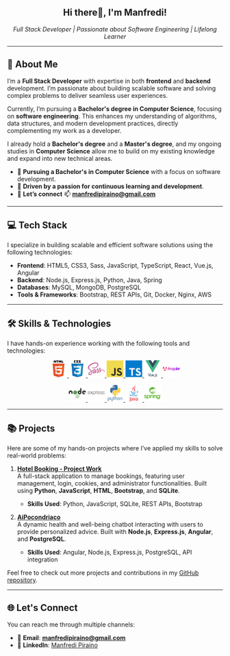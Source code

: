 <h2 align="center">Hi there👋, I'm Manfredi!</h2>

<p align="center">
  <em>Full Stack Developer | Passionate about Software Engineering | Lifelong Learner</em>
</p>

---

## 🚀 About Me

I’m a **Full Stack Developer** with expertise in both **frontend** and **backend** development. I’m passionate about building scalable software and solving complex problems to deliver seamless user experiences.

Currently, I’m pursuing a **Bachelor's degree in Computer Science**, focusing on **software engineering**. This enhances my understanding of algorithms, data structures, and modern development practices, directly complementing my work as a developer.

I already hold a **Bachelor's degree** and a **Master's degree**, and my ongoing studies in **Computer Science** allow me to build on my existing knowledge and expand into new technical areas.

- 🌱 **Pursuing a Bachelor's in Computer Science** with a focus on software development.
- 🚀 **Driven by a passion for continuous learning and development**.
- 💬 **Let’s connect** 📫 <a href="mailto:manfredipiraino@gmail.com"><strong>manfredipiraino@gmail.com</strong></a>

---

## 💻 Tech Stack

I specialize in building scalable and efficient software solutions using the following technologies:

- **Frontend**: HTML5, CSS3, Sass, JavaScript, TypeScript, React, Vue.js, Angular
- **Backend**: Node.js, Express.js, Python, Java, Spring
- **Databases**: MySQL, MongoDB, PostgreSQL
- **Tools & Frameworks**: Bootstrap, REST APIs, Git, Docker, Nginx, AWS

---

## 🛠️ Skills & Technologies

I have hands-on experience working with the following tools and technologies:

<!-- ### **Frontend Technologies** -->
<p align="center">
  <a href="https://developer.mozilla.org/en-US/docs/Web/HTML" target="_blank" rel="noreferrer">
    <img src="https://raw.githubusercontent.com/devicons/devicon/master/icons/html5/html5-original-wordmark.svg" alt="HTML5" width="40" height="40" />
  </a>
  <a href="https://developer.mozilla.org/en-US/docs/Web/CSS" target="_blank" rel="noreferrer">
    <img src="https://raw.githubusercontent.com/devicons/devicon/master/icons/css3/css3-original-wordmark.svg" alt="CSS3" width="40" height="40" />
  </a>
  <a href="https://sass-lang.com/" target="_blank" rel="noreferrer">
    <img src="https://raw.githubusercontent.com/devicons/devicon/master/icons/sass/sass-original.svg" alt="Sass" width="40" height="40" />
  </a>
  <a href="https://developer.mozilla.org/en-US/docs/Web/JavaScript" target="_blank" rel="noreferrer">
    <img src="https://raw.githubusercontent.com/devicons/devicon/master/icons/javascript/javascript-original.svg" alt="JavaScript" width="40" height="40" />
  </a>
  <a href="https://www.typescriptlang.org/" target="_blank" rel="noreferrer">
    <img src="https://raw.githubusercontent.com/devicons/devicon/master/icons/typescript/typescript-original.svg" alt="TypeScript" width="40" height="40" />
  </a>
  <a href="https://vuejs.org/" target="_blank" rel="noreferrer">
    <img src="https://raw.githubusercontent.com/devicons/devicon/master/icons/vuejs/vuejs-original-wordmark.svg" alt="VueJS" width="40" height="40" />
  </a>
  <a href="https://angular.io/" target="_blank" rel="noreferrer">
    <img src="https://raw.githubusercontent.com/devicons/devicon/master/icons/angular/angular-original-wordmark.svg" alt="Angular" width="40" height="40" />
  </a>
</p>

<!-- ### **Backend Technologies** -->
<p align="center">
  <a href="https://nodejs.org/" target="_blank" rel="noreferrer">
    <img src="https://raw.githubusercontent.com/devicons/devicon/master/icons/nodejs/nodejs-original-wordmark.svg" alt="Node.js" width="40" height="40" />
  </a>
  <a href="https://expressjs.com/" target="_blank" rel="noreferrer">
    <img src="https://raw.githubusercontent.com/devicons/devicon/master/icons/express/express-original-wordmark.svg" alt="Express" width="40" height="40" />
  </a>
  <a href="https://www.python.org/" target="_blank" rel="noreferrer">
    <img src="https://raw.githubusercontent.com/devicons/devicon/master/icons/python/python-original-wordmark.svg" alt="Python" width="40" height="40" />
  </a>
  <a href="https://www.java.com/" target="_blank" rel="noreferrer">
    <img src="https://raw.githubusercontent.com/devicons/devicon/master/icons/java/java-original-wordmark.svg" alt="Java" width="40" height="40" />
  </a>
  <a href="https://spring.io/" target="_blank" rel="noreferrer">
    <img src="https://raw.githubusercontent.com/devicons/devicon/master/icons/spring/spring-original-wordmark.svg" alt="Spring" width="40" height="40" />
  </a>
</p>

---

## 📚 Projects

Here are some of my hands-on projects where I’ve applied my skills to solve real-world problems:

1. **[Hotel Booking - Project Work](https://github.com/manfre3d/project_work)**  
   A full-stack application to manage bookings, featuring user management, login, cookies, and administrator functionalities. Built using **Python**, **JavaScript**, **HTML**, **Bootstrap**, and **SQLite**.  
   - **Skills Used**: Python, JavaScript, SQLite, REST APIs, Bootstrap

2. **[AiPocondriaco](https://github.com/manfre3d/AiPocondriaco)**  
   A dynamic health and well-being chatbot interacting with users to provide personalized advice. Built with **Node.js**, **Express.js**, **Angular**, and **PostgreSQL**.  
   - **Skills Used**: Angular, Node.js, Express.js, PostgreSQL, API integration

Feel free to check out more projects and contributions in my [GitHub repository](https://github.com/manfre3d?tab=repositories).

---

## 🌐 Let's Connect

You can reach me through multiple channels:

- 📧 **Email**: <a href="mailto:manfredipiraino@gmail.com"><strong>manfredipiraino@gmail.com</strong></a>
- 💼 **LinkedIn**: [Manfredi Piraino](https://www.linkedin.com/in/manfredi-piraino/)
